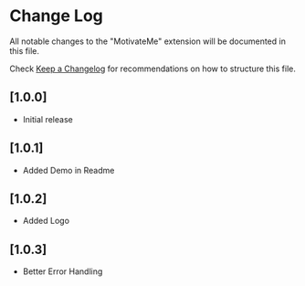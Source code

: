 # Change Log

All notable changes to the "MotivateMe" extension will be documented in this file.

Check [Keep a Changelog](http://keepachangelog.com/) for recommendations on how to structure this file.

## [1.0.0]

- Initial release

## [1.0.1]

- Added Demo in Readme

## [1.0.2]

- Added Logo

## [1.0.3]

- Better Error Handling